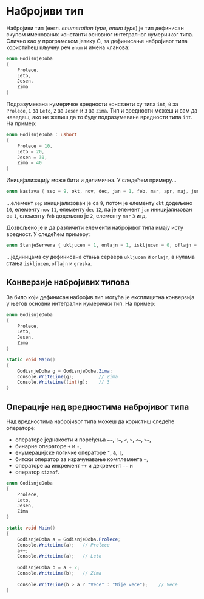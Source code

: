 # Набројиви тип

Набројиви тип (енгл. *enumeration type*, *enum type*) је тип дефинисан скупом
именованих константи основног интегралног нумеричког типа. Слично као у
програмском језику C, за дефинисање набројивог типа користићеш кључну реч
`enum` и имена чланова:

```cs
enum GodisnjeDoba
{
    Prolece,
    Leto,
    Jesen,
    Zima
}
```

Подразумевана нумеричке вредности константи су типа `int`, `0` за `Prolece`,
`1` за `Leto`, `2` за `Jesen` и `3` за `Zima`. Тип и вредности можеш и сам да
наведеш, ако не желиш да то буду подразумеване вредности типа `int`. На пример:

```cs
enum GodisnjeDoba : ushort
{
    Prolece = 10,
    Leto = 20,
    Jesen = 30,
    Zima = 40
}
```

Иницијализацију може бити и делимична. У следећем примеру...

```cs
enum Nastava { sep = 9, okt, nov, dec, jan = 1, feb, mar, apr, maj, jun };
```

…елемент `sep` иницијализован је са `9`, потом је елементу `okt` додељено `10`,
елементу `nov` `11`, елементу `dec` `12`, па је елемент `jan` иницијализован
са `1`, елементу `feb` додељено је `2`, елементу `mar` `3` итд.

Дозвољено је и да различити елементи набројивог типа имају исту вредност. У
следећем примеру:

```cs
enum StanjeServera { ukljucen = 1, onlajn = 1, iskljucen = 0, oflajn = 0, greska = 0 };
```

...јединицама су дефинисана стања сервера `ukljucen` и `onlajn`, а нулама стања
`iskljucen`, `oflajn` и `greska`.

## Конверзије набројивих типова

За било који дефинисан набројив тип могућа је експлицитна конверзија у његов
основни интегрални нумерички тип. На пример:

```cs
enum GodisnjeDoba
{
    Prolece,
    Leto,
    Jesen,
    Zima
}

static void Main()
{
    GodisnjeDoba g = GodisnjeDoba.Zima;
    Console.WriteLine(g);         // Zima
    Console.WriteLine((int)g);    // 3
}
```

## Операције над вредностима набројивог типа

Над вредностима набројивог типа можеш да користиш следеће операторе:

* операторе једнакости и поређења `==`, `!=`, `<`, `>`, `<=`, `>=`,
* бинарне операторе `+` и `-`,
* енумерацијске логичке операторе `^`, `&`, `|`,
* битски оператор за израчунавање комплемента `~`,
* операторе за инкремент `++` и декремент `--` и
* оператор `sizeof`.

```cs
enum GodisnjeDoba
{
    Prolece,
    Leto,
    Jesen,
    Zima
}

static void Main()
{
    GodisnjeDoba a = GodisnjeDoba.Prolece;
    Console.WriteLine(a);   // Prolece
    a++;
    Console.WriteLine(a);   // Leto
    
    GodisnjeDoba b = a + 2;
    Console.WriteLine(b);   // Zima
    
    Console.WriteLine(b > a ? "Vece" : "Nije vece");    // Vece
}
```
